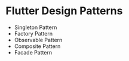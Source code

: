 # Flutter Design Patterns

- Singleton Pattern
- Factory Pattern
- Observable Pattern
- Composite Pattern
- Facade Pattern